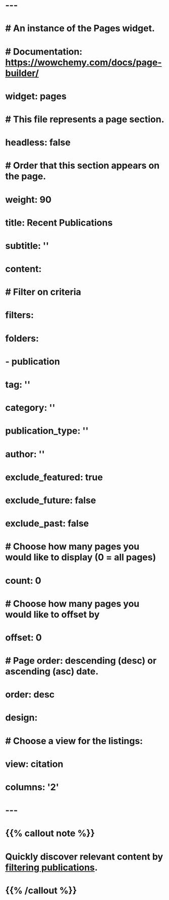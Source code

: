# ---
# # An instance of the Pages widget.
# # Documentation: https://wowchemy.com/docs/page-builder/
# widget: pages
# 
# # This file represents a page section.
# headless: false
# 
# # Order that this section appears on the page.
# weight: 90
# 
# title: Recent Publications
# subtitle: ''
# 
# content:
#   # Filter on criteria
#   filters:
#     folders:
#       - publication
#     tag: ''
#     category: ''
#     publication_type: ''
#     author: ''
#     exclude_featured: true
#     exclude_future: false
#     exclude_past: false
#   # Choose how many pages you would like to display (0 = all pages)
#   count: 0
#   # Choose how many pages you would like to offset by
#   offset: 0
#   # Page order: descending (desc) or ascending (asc) date.
#   order: desc
# design:
#   # Choose a view for the listings:
#   view: citation
#   columns: '2'
# ---
# 
# {{% callout note %}}
# Quickly discover relevant content by [filtering publications](./publication/).
# {{% /callout %}}
